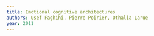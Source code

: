 ```yaml
---
title: Emotional cognitive architectures
authors: Usef Faghihi, Pierre Poirier, Othalia Larue
year: 2011
---
```


